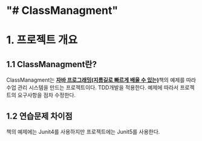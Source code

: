 "# ClassManagment" 
==============
# 1. 프로젝트 개요
## 1.1 ClassManagment란?
ClassManagment는 [**자바 프로그래밍(지름길로 빠르게 배울 수 있는)**](http://www.kyobobook.co.kr/product/detailViewKor.laf?ejkGb=KOR&mallGb=KOR&barcode=9788909111911)책의 예제를 따라 수업 관리 시스템을 만드는 프로젝트이다. TDD개발을 적용한다. 예제에 따라서 프로젝트의 요구사항을 점차 수정한다.
## 1.2 연습문제 차이점
책의 예제에는 Junit4를 사용하지만 프로젝트에는 Junit5를 사용한다.
